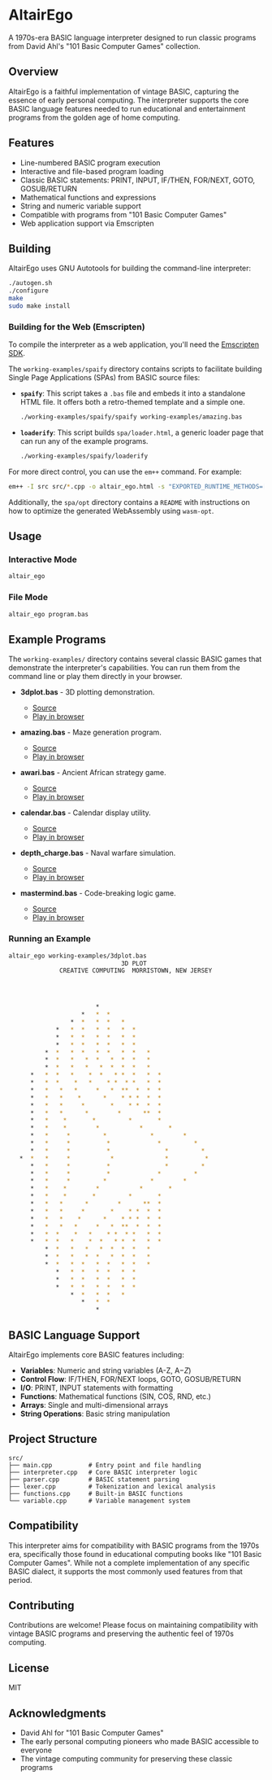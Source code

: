 # AltairEgo

A 1970s-era BASIC language interpreter designed to run classic programs from David Ahl's "101 Basic Computer Games" collection.

## Overview

AltairEgo is a faithful implementation of vintage BASIC, capturing the essence of early personal computing. The interpreter supports the core BASIC language features needed to run educational and entertainment programs from the golden age of home computing.

## Features

- Line-numbered BASIC program execution
- Interactive and file-based program loading
- Classic BASIC statements: PRINT, INPUT, IF/THEN, FOR/NEXT, GOTO, GOSUB/RETURN
- Mathematical functions and expressions
- String and numeric variable support
- Compatible with programs from "101 Basic Computer Games"
- Web application support via Emscripten

## Building

AltairEgo uses GNU Autotools for building the command-line interpreter:

```bash
./autogen.sh
./configure
make
sudo make install
```

### Building for the Web (Emscripten)

To compile the interpreter as a web application, you'll need the [Emscripten SDK](https://emscripten.org/docs/getting_started/downloads.html). 

The `working-examples/spaify` directory contains scripts to facilitate building Single Page Applications (SPAs) from BASIC source files:

- **`spaify`**: This script takes a `.bas` file and embeds it into a standalone HTML file. It offers both a retro-themed template and a simple one.

  ```bash
  ./working-examples/spaify/spaify working-examples/amazing.bas
  ```

- **`loaderify`**: This script builds `spa/loader.html`, a generic loader page that can run any of the example programs.

  ```bash
  ./working-examples/spaify/loaderify
  ```

For more direct control, you can use the `em++` command. For example:

```bash
em++ -I src src/*.cpp -o altair_ego.html -s "EXPORTED_RUNTIME_METHODS=['ccall', 'cwrap', 'stringToUTF8']" -s "ASYNCIFY_IMPORTS=['await_input_from_js']" --shell-file shell.html -s SINGLE_FILE=1 -s ASYNCIFY -fexceptions
```

Additionally, the `spa/opt` directory contains a `README` with instructions on how to optimize the generated WebAssembly using `wasm-opt`.

## Usage

### Interactive Mode
```bash
altair_ego
```

### File Mode
```bash
altair_ego program.bas
```
## Example Programs

The `working-examples/` directory contains several classic BASIC games that demonstrate the interpreter's capabilities. You can run them from the command line or play them directly in your browser.

- **3dplot.bas** - 3D plotting demonstration.
  - [Source](working-examples/3dplot.bas)
  - <a href="https://jlowder.github.io/AltairEgo/spa/3dplot.html" target="_blank">Play in browser</a>

- **amazing.bas** - Maze generation program.
  - [Source](working-examples/amazing.bas)
  - <a href="https://jlowder.github.io/AltairEgo/spa/amazing.html" target="_blank">Play in browser</a>

- **awari.bas** - Ancient African strategy game.
  - [Source](working-examples/awari.bas)
  - <a href="https://jlowder.github.io/AltairEgo/spa/awari.html" target="_blank">Play in browser</a>

- **calendar.bas** - Calendar display utility.
  - [Source](working-examples/calendar.bas)
  - <a href="https://jlowder.github.io/AltairEgo/spa/calendar.html" target="_blank">Play in browser</a>

- **depth_charge.bas** - Naval warfare simulation.
  - [Source](working-examples/depth_charge.bas)
  - <a href="https://jlowder.github.io/AltairEgo/spa/depth_charge.html" target="_blank">Play in browser</a>

- **mastermind.bas** - Code-breaking logic game.
  - [Source](working-examples/mastermind.bas)
  - <a href="https://jlowder.github.io/AltairEgo/spa/mastermind.html" target="_blank">Play in browser</a>

### Running an Example

```bash
altair_ego working-examples/3dplot.bas
                               3D PLOT
              CREATIVE COMPUTING  MORRISTOWN, NEW JERSEY




                        *
                    *   *  *
                 *  *   *  *   *
             *   *  *   *  *   *  *
             *   *  *   *  *   *  *
             *   *  *   *  *   *  *
          *  *   *  *   *  *   *  *   *
          *  *   *   *  *   *  *  *   *
          *  *   *   *   *  *  *  *   *
      *   *  *   *    *  *   * *  *   *  *
      *   *  *    *   *    * *  * *   *  *
      *   *   *   *     *   *  **  *  *  *
      *   *   *    *      *    * * *  *  *
      *   *   *     *       *    * *  *  *
      *   *   *      *        *      **  *
      *   *    *       *         *       *
      *   *    *        *           *       *
      *   *     *         *            *        *
      *   *     *          *             *         *
      *   *     *          *               *         *
   *  *   *     *           *              *          *
      *   *     *          *               *         *
      *   *     *          *             *         *
      *   *     *         *            *        *
      *   *    *        *           *       *
      *   *    *       *         *       *
      *   *   *      *        *      **  *
      *   *   *     *       *    * *  *  *
      *   *   *    *      *    * * *  *  *
      *   *   *   *     *   *  **  *  *  *
      *   *  *    *   *    * *  * *   *  *
      *   *  *   *    *  *   * *  *   *  *
          *  *   *   *   *  *  *  *   *
          *  *   *   *  *   *  *  *   *
          *  *   *  *   *  *   *  *   *
             *   *  *   *  *   *  *
             *   *  *   *  *   *  *
             *   *  *   *  *   *  *
                 *  *   *  *   *
                    *   *  *
                        *

```

## BASIC Language Support

AltairEgo implements core BASIC features including:

- **Variables**: Numeric and string variables (A-Z, A$-Z$)
- **Control Flow**: IF/THEN, FOR/NEXT loops, GOTO, GOSUB/RETURN
- **I/O**: PRINT, INPUT statements with formatting
- **Functions**: Mathematical functions (SIN, COS, RND, etc.)
- **Arrays**: Single and multi-dimensional arrays
- **String Operations**: Basic string manipulation

## Project Structure

```
src/
├── main.cpp          # Entry point and file handling
├── interpreter.cpp   # Core BASIC interpreter logic
├── parser.cpp        # BASIC statement parsing
├── lexer.cpp         # Tokenization and lexical analysis
├── functions.cpp     # Built-in BASIC functions
└── variable.cpp      # Variable management system
```

## Compatibility

This interpreter aims for compatibility with BASIC programs from the 1970s era, specifically those found in educational computing books like "101 Basic Computer Games". While not a complete implementation of any specific BASIC dialect, it supports the most commonly used features from that period.

## Contributing

Contributions are welcome! Please focus on maintaining compatibility with vintage BASIC programs and preserving the authentic feel of 1970s computing.

## License

MIT

## Acknowledgments

- David Ahl for "101 Basic Computer Games"
- The early personal computing pioneers who made BASIC accessible to everyone
- The vintage computing community for preserving these classic programs
